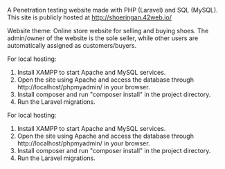 A Penetration testing website made with PHP (Laravel) and SQL (MySQL). This site is publicly hosted at http://shoeringan.42web.io/

Website theme:
Online store website for selling and buying shoes. The admin/owner of the website is the sole seller, while other users are automatically assigned as customers/buyers.

For local hosting:
1. Install XAMPP to start Apache and MySQL services.
2. Open the site using Apache and access the database through http://localhost/phpmyadmin/ in your browser.
3. Install composer and run "composer install" in the project directory.
4. Run the Laravel migrations.

For local hosting:
1. Install XAMPP to start Apache and MySQL services.
2. Open the site using Apache and access the database through http://localhost/phpmyadmin/ in your browser.
3. Install composer and run "composer install" in the project directory.
4. Run the Laravel migrations.